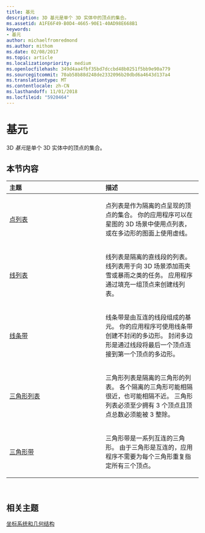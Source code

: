 ```yaml
---
title: 基元
description: 3D 基元是单个 3D 实体中的顶点的集合。
ms.assetid: A1FE6F49-B0D4-4665-90E1-40AD98E668B1
keywords:
- 基元
author: michaelfromredmond
ms.author: mithom
ms.date: 02/08/2017
ms.topic: article
ms.localizationpriority: medium
ms.openlocfilehash: 349d4aa4fbf35bd7dccbd48b0251f5bb9e90a779
ms.sourcegitcommit: 70ab58b88d248de2332096b20dbd6a4643d137a4
ms.translationtype: MT
ms.contentlocale: zh-CN
ms.lasthandoff: 11/01/2018
ms.locfileid: "5920464"
---
```

# <a name="primitives"></a>基元


3D *基元*是单个 3D 实体中的顶点的集合。

## <a name="span-idin-this-sectionspanin-this-section"></a><span id="in-this-section"></span>本节内容


<table>
<colgroup>
<col width="50%" />
<col width="50%" />
</colgroup>
<thead>
<tr class="header">
<th align="left">主题</th>
<th align="left">描述</th>
</tr>
</thead>
<tbody>
<tr class="odd">
<td align="left"><p><a href="point-lists.md">点列表</a></p></td>
<td align="left"><p>点列表是作为隔离的点呈现的顶点的集合。 你的应用程序可以在星图的 3D 场景中使用点列表，或在多边形的图面上使用虚线。</p></td>
</tr>
<tr class="even">
<td align="left"><p><a href="line-lists.md">线列表</a></p></td>
<td align="left"><p>线列表是隔离的直线段的列表。 线列表用于向 3D 场景添加雨夹雪或暴雨之类的任务。 应用程序通过填充一组顶点来创建线列表。</p></td>
</tr>
<tr class="odd">
<td align="left"><p><a href="line-strips.md">线条带</a></p></td>
<td align="left"><p>线条带是由互连的线段组成的基元。 你的应用程序可使用线条带创建不封闭的多边形。 封闭多边形是通过线段将最后一个顶点连接到第一个顶点的多边形。</p></td>
</tr>
<tr class="even">
<td align="left"><p><a href="triangle-lists.md">三角形列表</a></p></td>
<td align="left"><p>三角形列表是隔离的三角形的列表。 各个隔离的三角形可能相隔很近，也可能相隔不近。 三角形列表必须至少拥有 3 个顶点且顶点总数必须能被 3 整除。</p></td>
</tr>
<tr class="odd">
<td align="left"><p><a href="triangle-strips.md">三角形带</a></p></td>
<td align="left"><p>三角形带是一系列互连的三角形。 由于三角形是互连的，应用程序不需要为每个三角形重复指定所有三个顶点。</p></td>
</tr>
</tbody>
</table>

 

## <a name="span-idrelated-topicsspanrelated-topics"></a><span id="related-topics"></span>相关主题


[坐标系统和几何结构](coordinate-systems-and-geometry.md)

 

 




